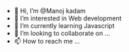 - 👋 Hi, I’m @Manoj kadam
- 👀 I’m interested in Web development
- 🌱 I’m currently learning Javascript
- 💞️ I’m looking to collaborate on ...
- 📫 How to reach me ...

<!---
Manoj7200/Manoj7200 is a ✨ special ✨ repository because its `README.md` (this file) appears on your GitHub profile.
You can click the Preview link to take a look at your changes.
--->
